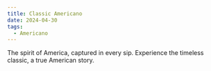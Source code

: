 ```yaml
---
title: Classic Americano
date: 2024-04-30
tags:
  - Americano
---
```


The spirit of America, captured in every sip. Experience the timeless classic, a true American story.

<!--more-->

